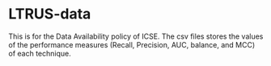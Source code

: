 # LTRUS-data
This is for the Data Availability policy of ICSE.
The csv files stores the values of the performance measures (Recall, Precision, AUC, balance, and MCC) of each technique.
